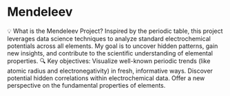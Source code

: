 # Mendeleev
💡 What is the Mendeleev Project?
Inspired by the periodic table, this project leverages data science techniques to analyze standard electrochemical potentials across all elements. My goal is to uncover hidden patterns, gain new insights, and contribute to the scientific understanding of elemental properties.
🔍 Key objectives:
Visualize well-known periodic trends (like atomic radius and electronegativity) in fresh, informative ways.
Discover potential hidden correlations within electrochemical data.
Offer a new perspective on the fundamental properties of elements.

